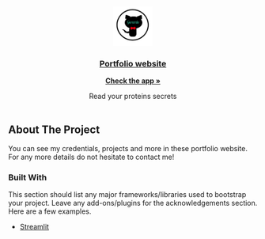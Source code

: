 <div id="top"></div>



<!-- PROJECT LOGO -->
<br />
<div align="center">
  <a href="https://github.com/othneildrew/Best-README-Template">
    <img src="my_git.png" alt="Logo" width="80" height="80">


  <h3 align="center">Portfolio website</h3>
  
  <a href="https://share.streamlit.io/gero1999/code/main/streamlit/resume/resume.py"><strong>Check the app »</strong></a>

  <p align="center">
    Read your proteins secrets
    <br />
    <br />
  </p>
</div>




<!-- ABOUT THE PROJECT -->
## About The Project

You can see my credentials, projects and more in these portfolio website. For any more details do not hesitate to contact me! 




### Built With

This section should list any major frameworks/libraries used to bootstrap your project. Leave any add-ons/plugins for the acknowledgements section. Here are a few examples.

* [Streamlit]()


